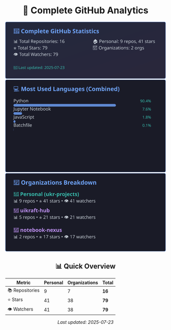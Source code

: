 <!-- GitHub Stats - Auto Generated -->
<div align="center">

# 🚀 Complete GitHub Analytics

![GitHub Stats](./assets/github-stats.svg)
![Languages](./assets/languages.svg)
![Organizations](./assets/organizations.svg)

## 📊 Quick Overview

| Metric | Personal | Organizations | **Total** |
|--------|----------|---------------|-----------|
| 📚 Repositories | 9 | 7 | **16** |
| ⭐ Stars | 41 | 38 | **79** |
| 👁️ Watchers | 41 | 38 | **79** |

*Last updated: 2025-07-23*

</div>
<!-- End GitHub Stats -->
